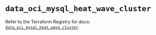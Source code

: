 # `data_oci_mysql_heat_wave_cluster`

Refer to the Terraform Registry for docs: [`data_oci_mysql_heat_wave_cluster`](https://registry.terraform.io/providers/hashicorp/oci/7.19.0/docs/data-sources/mysql_heat_wave_cluster).
